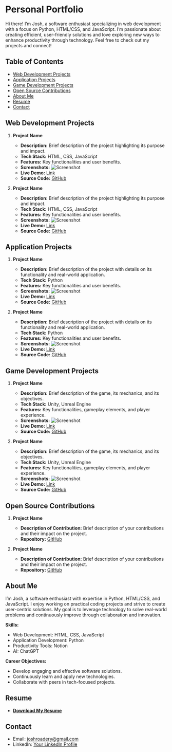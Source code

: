 # Personal Portfolio

Hi there! I’m Josh, a software enthusiast specializing in web development with a focus on Python, HTML/CSS, and JavaScript. I’m passionate about creating efficient, user-friendly solutions and love exploring new ways to enhance productivity through technology. Feel free to check out my projects and connect!

## Table of Contents
- [Web Development Projects](#web-development-projects)
- [Application Projects](#application-projects)
- [Game Development Projects](#game-development-projects)
- [Open Source Contributions](#open-source-contributions)
- [About Me](#about-me)
- [Resume](#resume)
- [Contact](#contact)

## Web Development Projects
1. **Project Name**
   - **Description:** Brief description of the project highlighting its purpose and impact.
   - **Tech Stack:** HTML, CSS, JavaScript
   - **Features:** Key functionalities and user benefits.
   - **Screenshots:** ![Screenshot](#)
   - **Live Demo:** [Link](#)
   - **Source Code:** [GitHub](#)

2. **Project Name**
   - **Description:** Brief description of the project highlighting its purpose and impact.
   - **Tech Stack:** HTML, CSS, JavaScript
   - **Features:** Key functionalities and user benefits.
   - **Screenshots:** ![Screenshot](#)
   - **Live Demo:** [Link](#)
   - **Source Code:** [GitHub](#)

## Application Projects
1. **Project Name**
   - **Description:** Brief description of the project with details on its functionality and real-world application.
   - **Tech Stack:** Python
   - **Features:** Key functionalities and user benefits.
   - **Screenshots:** ![Screenshot](#)
   - **Live Demo:** [Link](#)
   - **Source Code:** [GitHub](#)

2. **Project Name**
   - **Description:** Brief description of the project with details on its functionality and real-world application.
   - **Tech Stack:** Python
   - **Features:** Key functionalities and user benefits.
   - **Screenshots:** ![Screenshot](#)
   - **Live Demo:** [Link](#)
   - **Source Code:** [GitHub](#)

## Game Development Projects
1. **Project Name**
   - **Description:** Brief description of the game, its mechanics, and its objectives.
   - **Tech Stack:** Unity, Unreal Engine
   - **Features:** Key functionalities, gameplay elements, and player experience.
   - **Screenshots:** ![Screenshot](#)
   - **Live Demo:** [Link](#)
   - **Source Code:** [GitHub](#)

2. **Project Name**
   - **Description:** Brief description of the game, its mechanics, and its objectives.
   - **Tech Stack:** Unity, Unreal Engine
   - **Features:** Key functionalities, gameplay elements, and player experience.
   - **Screenshots:** ![Screenshot](#)
   - **Live Demo:** [Link](#)
   - **Source Code:** [GitHub](#)

## Open Source Contributions
1. **Project Name**
   - **Description of Contribution:** Brief description of your contributions and their impact on the project.
   - **Repository:** [GitHub](#)

2. **Project Name**
   - **Description of Contribution:** Brief description of your contributions and their impact on the project.
   - **Repository:** [GitHub](#)

## About Me
I’m Josh, a software enthusiast with expertise in Python, HTML/CSS, and JavaScript. I enjoy working on practical coding projects and strive to create user-centric solutions. My goal is to leverage technology to solve real-world problems and continuously improve through collaboration and innovation.

**Skills:**
- Web Development: HTML, CSS, JavaScript
- Application Development: Python
- Productivity Tools: Notion
- AI: ChatGPT

**Career Objectives:**
- Develop engaging and effective software solutions.
- Continuously learn and apply new technologies.
- Collaborate with peers in tech-focused projects.

## Resume
- **[Download My Resume](#)**

## Contact
- Email: [joshroadery@gmail.com](mailto:joshroadery@gmail.com)
- LinkedIn: [Your LinkedIn Profile](#)

